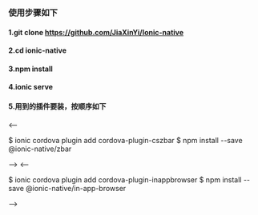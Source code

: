 ### 使用步骤如下
#### 1.git clone https://github.com/JiaXinYi/Ionic-native
#### 2.cd ionic-native
#### 3.npm install
#### 4.ionic serve
#### 5.用到的插件要装，按顺序如下 

<--  

$ ionic cordova plugin add cordova-plugin-cszbar
$ npm install --save @ionic-native/zbar

-->
<--

$ ionic cordova plugin add cordova-plugin-inappbrowser
$ npm install --save @ionic-native/in-app-browser

-->
